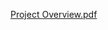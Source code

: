 [Project Overview.pdf](https://github.com/MaxSivo/stock_price_predictions_with_NYT_articles_sentiment_analysis/files/15218723/Project.Overview.pdf)
